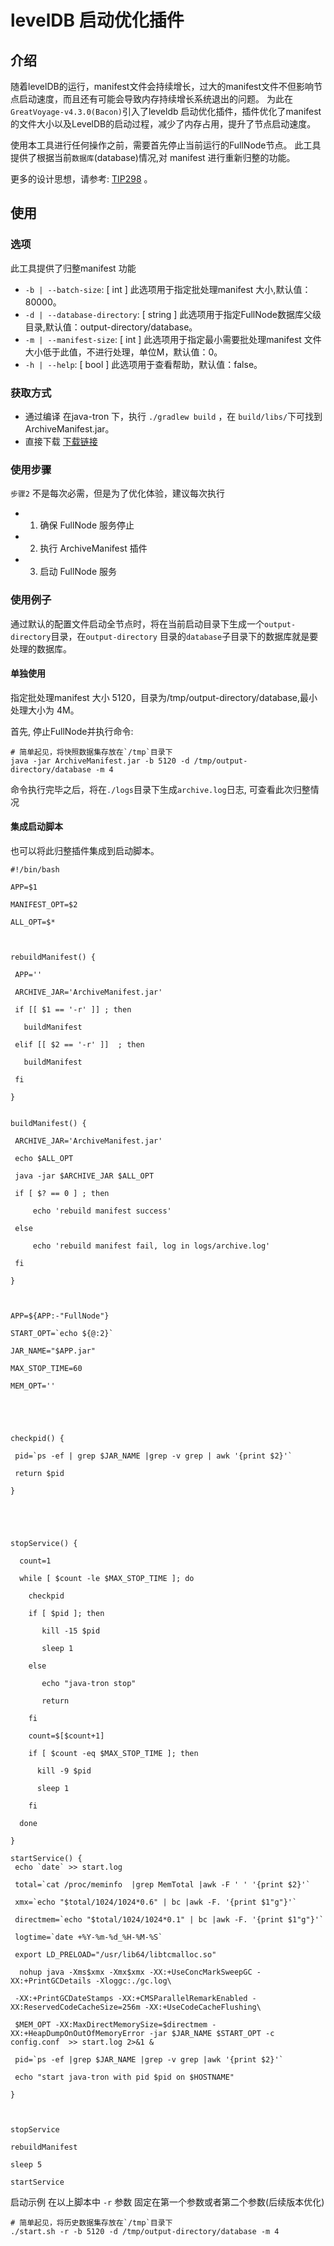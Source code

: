 # levelDB 启动优化插件

## 介绍

随着levelDB的运行，manifest文件会持续增长，过大的manifest文件不但影响节点启动速度，而且还有可能会导致内存持续增长系统退出的问题。
为此在`GreatVoyage-v4.3.0(Bacon)`引入了leveldb 启动优化插件，插件优化了manifest的文件大小以及LevelDB的启动过程，减少了内存占用，提升了节点启动速度。

使用本工具进行任何操作之前，需要首先停止当前运行的FullNode节点。 此工具提供了根据当前`数据库`(database)情况,对 manifest 进行重新归整的功能。

更多的设计思想，请参考: [TIP298](https://github.com/tronprotocol/tips/issues/298) 。

## 使用

### 选项

此工具提供了归整manifest 功能

- `-b | --batch-size`: [ int ]  此选项用于指定批处理manifest 大小,默认值：80000。
- `-d | --database-directory`: [ string ]  此选项用于指定FullNode数据库父级目录,默认值：output-directory/database。
- `-m | --manifest-size`: [ int ] 此选项用于指定最小需要批处理manifest 文件大小低于此值，不进行处理，单位M，默认值：0。
- `-h | --help`: [ bool ]  此选项用于查看帮助，默认值：false。

### 获取方式
- 通过编译
  在java-tron 下，执行 ``./gradlew build`` ，在 `build/libs/`下可找到ArchiveManifest.jar。
- 直接下载
  [下载链接](https://github.com/tronprotocol/java-tron/releases)

### 使用步骤
``步骤2`` 不是每次必需，但是为了优化体验，建议每次执行
- 1. 确保 FullNode 服务停止
- 2. 执行 ArchiveManifest 插件
- 3. 启动 FullNode 服务

### 使用例子

通过默认的配置文件启动全节点时，将在当前启动目录下生成一个`output-directory`目录，在`output-directory` 目录的`database`子目录下的数据库就是要处理的数据库。

#### 单独使用
指定批处理manifest 大小 5120，目录为/tmp/output-directory/database,最小处理大小为 4M。

首先, 停止FullNode并执行命令:

```shell
# 简单起见，将快照数据集存放在`/tmp`目录下
java -jar ArchiveManifest.jar -b 5120 -d /tmp/output-directory/database -m 4
```

命令执行完毕之后，将在`./logs`目录下生成`archive.log`日志, 可查看此次归整情况

#### 集成启动脚本

也可以将此归整插件集成到启动脚本。

```shell
#!/bin/bash

APP=$1

MANIFEST_OPT=$2

ALL_OPT=$*



rebuildManifest() {

 APP=''

 ARCHIVE_JAR='ArchiveManifest.jar'

 if [[ $1 == '-r' ]] ; then

   buildManifest

 elif [[ $2 == '-r' ]]  ; then

   buildManifest

 fi

}


buildManifest() {

 ARCHIVE_JAR='ArchiveManifest.jar'

 echo $ALL_OPT

 java -jar $ARCHIVE_JAR $ALL_OPT

 if [ $? == 0 ] ; then

     echo 'rebuild manifest success'

 else

     echo 'rebuild manifest fail, log in logs/archive.log'

 fi

}



APP=${APP:-"FullNode"}

START_OPT=`echo ${@:2}`

JAR_NAME="$APP.jar"

MAX_STOP_TIME=60

MEM_OPT=''





checkpid() {

 pid=`ps -ef | grep $JAR_NAME |grep -v grep | awk '{print $2}'`

 return $pid

}





stopService() {

  count=1

  while [ $count -le $MAX_STOP_TIME ]; do

    checkpid

    if [ $pid ]; then

       kill -15 $pid

       sleep 1

    else

       echo "java-tron stop"

       return

    fi

    count=$[$count+1]

    if [ $count -eq $MAX_STOP_TIME ]; then

      kill -9 $pid

      sleep 1

    fi

  done

}

startService() {
 echo `date` >> start.log

 total=`cat /proc/meminfo  |grep MemTotal |awk -F ' ' '{print $2}'`

 xmx=`echo "$total/1024/1024*0.6" | bc |awk -F. '{print $1"g"}'`

 directmem=`echo "$total/1024/1024*0.1" | bc |awk -F. '{print $1"g"}'`

 logtime=`date +%Y-%m-%d_%H-%M-%S`

 export LD_PRELOAD="/usr/lib64/libtcmalloc.so"

  nohup java -Xms$xmx -Xmx$xmx -XX:+UseConcMarkSweepGC -XX:+PrintGCDetails -Xloggc:./gc.log\

 -XX:+PrintGCDateStamps -XX:+CMSParallelRemarkEnabled -XX:ReservedCodeCacheSize=256m -XX:+UseCodeCacheFlushing\

 $MEM_OPT -XX:MaxDirectMemorySize=$directmem -XX:+HeapDumpOnOutOfMemoryError -jar $JAR_NAME $START_OPT -c config.conf  >> start.log 2>&1 &

 pid=`ps -ef |grep $JAR_NAME |grep -v grep |awk '{print $2}'`

 echo "start java-tron with pid $pid on $HOSTNAME"

}



stopService

rebuildManifest

sleep 5

startService
```
启动示例
在以上脚本中 `-r` 参数 固定在第一个参数或者第二个参数(后续版本优化)
```shell
# 简单起见，将历史数据集存放在`/tmp`目录下
./start.sh -r -b 5120 -d /tmp/output-directory/database -m 4
````

